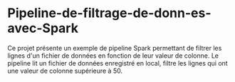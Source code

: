# Pipeline-de-filtrage-de-donn-es-avec-Spark
Ce projet présente un exemple de pipeline Spark permettant de filtrer les lignes d'un fichier de données en fonction de leur valeur de colonne. Le pipeline lit un fichier de données enregistré en local, filtre les lignes qui ont une valeur de colonne supérieure à 50.

